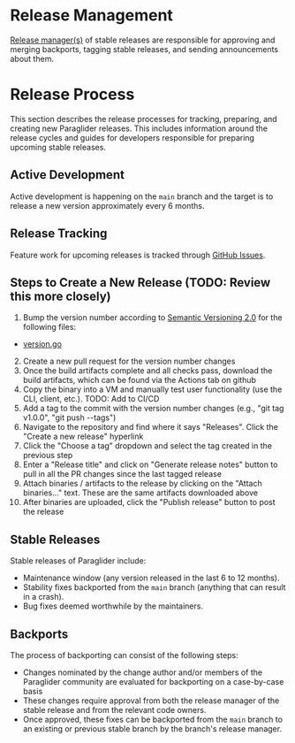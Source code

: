 # Release Management

[Release manager(s)](roles.md) of stable releases are
responsible for approving and merging backports, tagging stable releases, and
sending announcements about them.

# Release Process
This section describes the release processes for tracking, preparing, and
creating new Paraglider releases. This includes information around the release cycles
and guides for developers responsible for preparing upcoming stable releases.

## Active Development

Active development is happening on the `main` branch and the target is to
release a new version approximately every 6 months.

## Release Tracking

Feature work for upcoming releases is tracked through
[GitHub Issues](https://github.com/paraglider-project/paraglider/issues).

## Steps to Create a New Release (TODO: Review this more closely)
1. Bump the version number according to [Semantic Versioning 2.0](https://semver.org/)
  for the following files:
  * [version.go](../internal/version/version.go)
2. Create a new pull request for the version number changes
3. Once the build artifacts complete and all checks pass, download the build
  artifacts, which can be found via the Actions tab on github
4. Copy the binary into a VM and manually test user functionality (use the CLI, client, etc.). TODO: Add to CI/CD
5. Add a tag to the commit with the version number changes
  (e.g., "git tag v1.0.0", "git push --tags")
6. Navigate to the repository and find where it says
  "Releases". Click the "Create a new release" hyperlink
7. Click the "Choose a tag" dropdown and select the tag created in the previous
  step
8. Enter a "Release title" and click on "Generate release notes" button to pull
  in all the PR changes since the last tagged release
9. Attach binaries / artifacts to the release by clicking on the "Attach
  binaries..." text. These are the same artifacts downloaded above
10. After binaries are uploaded, click the "Publish release" button to post the
  release

## Stable Releases

Stable releases of Paraglider include:

* Maintenance window (any version released in the last 6 to 12 months).
* Stability fixes backported from the `main` branch (anything that can result in
  a crash).
* Bug fixes deemed worthwhile by the maintainers.

## Backports

The process of backporting can consist of the following steps:

- Changes nominated by the change author and/or members of the Paraglider community
  are evaluated for backporting on a case-by-case basis
- These changes require approval from both the release manager of the stable
  release and from the relevant code owners.
- Once approved, these fixes can be backported from the `main` branch to an
  existing or previous stable branch by the branch's release manager.